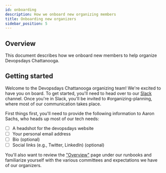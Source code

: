 ```yaml
---
id: onboarding
description: How we onboard new organizing members
title: Onboarding new organizers
sidebar_position: 5
---
```


## Overview

This document describes how we onboard new members to help organize Devopsdays Chattanooga.

##  Getting started

Welcome to the Devopsdays Chattanooga organizing team! We're excited to have you on board. To get started, you'll need to head over to our [Slack][slack] channel. Once you're in Slack, you'll be invited to #organizing-planning, where most of our communication takes place.

First things first, you'll need to provide the following information to Aaron Sachs, who heads up most of our tech needs:

- [ ] A headshot for the devopsdays website
- [ ] Your personal email address
- [ ] Bio (optional)
- [ ] Social links (e.g., Twitter, LinkedIn) (optional)

You'll also want to review the ["Overview"][overview] page under our runbooks and familiarize yourself with the various committees and expectations we have of our organizers.



[slack]: https://slack.chattanoogadevopsdays.com
[overview]: ./overview



